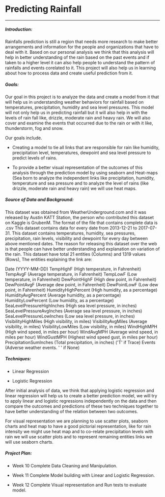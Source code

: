 # Predicting Rainfall

- - - -

##### Introduction: 

Rainfalls prediction is still a region that needs more research to make better arrangements and information for the people and organizations that have to deal with it. Based on our personal analysis we think that this analysis will help in better understanding of the rain based on the past events and if taken to a higher level it can also help people to understand the pattern of rainfalls and events corelated to it. This project will also help us in learning about how to process data and create useful prediction from it.

##### Goals:

Our goal in this project is to analyze the data and create a model from it that will help us in understanding weather behaviors for rainfall based on temperatures, precipitation, humidity and sea level pressures. This model will not only help us in predicting rainfall but it will also help in with the levels of rain fall like, drizzle, moderate rain and heavy rain. We will also cover and examine the events that occurred due to the rain or with it like, thunderstorm, fog and snow.

Our goals include.

* Creating a model to tie all links that are responsible for rain like humidity, precipitation level, temperatures, dewpoint and sea level pressure to predict levels of rains.

* To provide a better visual representation of the outcomes of this analysis through the prediction model by using seaborn and Heat-maps (Sea born to analyze the independent links like precipitation, humidity, temperature and sea pressure and to analyze the level of rains (like drizzle, moderate rain and heavy rain) we will use heat maps.

##### Source of Data and Background:

This dataset was obtained from WeatherUnderground.com and it was released by Austin KATT Station, the person who contributed this dataset on Kaggle is GrubenM. The format of the file that contains complete data is .csv This dataset contains data for every date from 2013-12-21 to 2017-07-31. This dataset contains temperatures, humidity, sea pressures, precipitation, rain levels, visibility and dewpoint for every day between above mentioned dates. The reason for releasing this dataset over the web is that people can have better understanding and explanation on variation of the rain. This dataset have total 21 entities (Columns) and 1319 values (Rows), The entities explaining the link are:

Date (YYYY-MM-DD) TempHighF (High temperature, in Fahrenheit) TempAvgF (Average temperature, in Fahrenheit) TempLowF (Low temperature, in Fahrenheit) DewPointHighF (High dew point, in Fahrenheit) DewPointAvgF (Average dew point, in Fahrenheit) DewPointLowF (Low dew point, in Fahrenheit) HumidityHighPercent (High humidity, as a percentage) HumidityAvgPercent (Average humidity, as a percentage) HumidityLowPercent (Low humidity, as a percentage) SeaLevelPressureHighInches (High sea level pressure, in inches) SeaLevelPressureAvgInches (Average sea level pressure, in inches) SeaLevelPressureLowInches (Low sea level pressure, in inches) VisibilityHighMiles (High visibility, in miles) VisibilityAvgMiles (Average visibility, in miles) VisibilityLowMiles (Low visibility, in miles) WindHighMPH (High wind speed, in miles per hour) WindAvgMPH (Average wind speed, in miles per hour) WindGustMPH (Highest wind speed gust, in miles per hour) PrecipitationSumInches (Total precipitation, in inches) ('T' if Trace) Events (Adverse weather events. ' ' if None)

##### Techniques:

* Linear Regression

* Logistic Regression

After initial analysis of data, we think that applying logistic regression and linear regression will help us to create a better prediction model, we will try to apply linear and logistic regressions independently on the data and then compare the outcomes and predictions of these two techniques together to have better understanding of the relation between two outcomes.

For visual representation we are planning to use scatter plots, seaborn charts and heat map to have a good pictorial representation, like for rain intensity we might use heat map and to co-relate precipitation levels with rain we will use scatter plots and to represent remaining entities links we will use seaborn charts.

##### Project Plan:

* Week 10 Complete Data Cleaning and Manipulation.

* Week 11 Complete Model building with Linear and Logistic Regression.

* Week 12 Complete Visual representation and Run tests to evaluate model.
